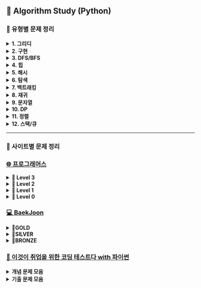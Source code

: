 ## 🍄 Algorithm Study (Python)
### 📍 유형별 문제 정리
<details>
<summary><b>1. 그리디 </b></summary>

| 출처 | 문제 이름 | 세부 유형 | 난이도 | 풀이 | 풀이 횟수 |
|:-------------------:|:-------------:|:-----------:|:----:|:-------:|:--------:|
| 프로그래머스 | [단속 카메라](https://school.programmers.co.kr/learn/courses/30/lessons/42884) | 그리디 | Lv3 | [풀이](https://github.com/yougi8/CodingTestStudy/blob/main/%ED%94%84%EB%A1%9C%EA%B7%B8%EB%9E%98%EB%A8%B8%EC%8A%A4/%EB%8B%A8%EC%86%8D%EC%B9%B4%EB%A9%94%EB%9D%BC.py) | 🔥🔥 |
| | [조이스틱](https://school.programmers.co.kr/learn/courses/30/lessons/42860) | 그리디 | Lv2 | [풀이](https://github.com/yougi8/CodingTestStudy/blob/main/%ED%94%84%EB%A1%9C%EA%B7%B8%EB%9E%98%EB%A8%B8%EC%8A%A4/%EC%A1%B0%EC%9D%B4%EC%8A%A4%ED%8B%B1.py) | 🔥 |
| | [체육복](https://school.programmers.co.kr/learn/courses/30/lessons/42862) | 연습문제 | Lv1 | [풀이](https://github.com/yougi8/CodingTestStudy/blob/main/%ED%94%84%EB%A1%9C%EA%B7%B8%EB%9E%98%EB%A8%B8%EC%8A%A4/gymSuit.py) | 🔥 | 
| 백준 | [행복 유치원](https://www.acmicpc.net/problem/13164) | 그리디 | Gold5 | [풀이](https://github.com/yougi8/CodingTestStudy/blob/main/Baekjoon/greedy/happyKinderGarden.py) | 🔥 | 
| | [주식](https://www.acmicpc.net/problem/11501) | 그리디 | Silver2 | [풀이](https://github.com/yougi8/CodingTestStudy/blob/main/Baekjoon/%EC%BD%94%ED%85%8C%EB%AC%B8%EC%A0%9C%EC%A7%91/%EC%A3%BC%EC%8B%9D.py) | 🔥 | 
| | [2+1 세일](https://www.acmicpc.net/problem/11508) | 그리디 | Silver4 | [풀이](https://github.com/yougi8/CodingTestStudy/blob/main/Baekjoon/greedy/buy2get1.py) | 🔥 |
| | [로프](https://www.acmicpc.net/problem/2217) | 그리디 | Silver4 | [풀이](https://github.com/yougi8/CodingTestStudy/blob/main/Baekjoon/greedy/rope.py) | 🔥 | 
| | [사과 담기 게임](https://www.acmicpc.net/problem/2828) | 그리디 | Silver5 | [풀이](https://github.com/yougi8/CodingTestStudy/blob/main/Baekjoon/greedy/apple.py) | 🔥 |
| | [거스름돈](https://www.acmicpc.net/problem/14916) | 그리디 | Silver5 | [풀이](https://github.com/yougi8/CodingTestStudy/blob/main/Baekjoon/greedy/change.py) | 🔥 |
</details>

<details>
<summary><b>2. 구현 </b></summary>

| 출처 | 문제 이름 | 세부 유형  | 난이도 | 풀이 | 풀이 횟수 |
|:---------:|:-----------------:|:---------:|:----:|:-------:|:--------:|
| 프로그래머스 | [최고의 집합](https://school.programmers.co.kr/learn/courses/30/lessons/12938) | 구현 | Lv3 | 풀이 | 🔥 |
| | [셔틀버스](https://school.programmers.co.kr/learn/courses/30/lessons/17678) | 구현+문자열 | Lv3 | [풀이](https://github.com/yougi8/CodingTestStudy/blob/main/%ED%94%84%EB%A1%9C%EA%B7%B8%EB%9E%98%EB%A8%B8%EC%8A%A4/%EC%85%94%ED%8B%80%EB%B2%84%EC%8A%A4.py) | 🔥 |
| | [자물쇠와 열쇠](https://school.programmers.co.kr/learn/courses/30/lessons/60059) | 구현+완전탐색 | Lv3 | [풀이](https://github.com/yougi8/CodingTestStudy/blob/main/%ED%94%84%EB%A1%9C%EA%B7%B8%EB%9E%98%EB%A8%B8%EC%8A%A4/%EC%9E%90%EB%AC%BC%EC%87%A0%EC%99%80%EC%97%B4%EC%87%A0.py) | 🔥 |
| | [풍선 터트리기](https://school.programmers.co.kr/learn/courses/30/lessons/68646) | 구현,수학 | Lv3 | [풀이](https://github.com/yougi8/CodingTestStudy/blob/main/%ED%94%84%EB%A1%9C%EA%B7%B8%EB%9E%98%EB%A8%B8%EC%8A%A4/%ED%92%8D%EC%84%A0%ED%84%B0%EB%9C%A8%EB%A6%AC%EA%B8%B0.py) | 🔥 |  
| | [인사고과](https://school.programmers.co.kr/learn/courses/30/lessons/152995) | 구현 | Lv3 | [풀이](https://github.com/yougi8/CodingTestStudy/blob/main/%ED%94%84%EB%A1%9C%EA%B7%B8%EB%9E%98%EB%A8%B8%EC%8A%A4/%EC%9D%B8%EC%82%AC%EA%B3%A0%EA%B3%BC.py) | 🔥 | 
| | [기지국 설치](https://school.programmers.co.kr/learn/courses/30/lessons/12979) | 구현 | Lv3 | [풀이](https://github.com/yougi8/CodingTestStudy/blob/main/%ED%94%84%EB%A1%9C%EA%B7%B8%EB%9E%98%EB%A8%B8%EC%8A%A4/%EA%B8%B0%EC%A7%80%EA%B5%AD%EC%84%A4%EC%B9%98.py) | 🔥 |
| | [예상 대진표](https://school.programmers.co.kr/learn/courses/30/lessons/12985) | 구현 | Lv2 | [풀이](https://github.com/yougi8/CodingTestStudy/blob/main/%ED%94%84%EB%A1%9C%EA%B7%B8%EB%9E%98%EB%A8%B8%EC%8A%A4/tournament.py) | 🔥 |
| | [땅따먹기](https://school.programmers.co.kr/learn/courses/30/lessons/12913) | 구현 | Lv2  | [풀이](https://github.com/yougi8/CodingTestStudy/blob/main/%ED%94%84%EB%A1%9C%EA%B7%B8%EB%9E%98%EB%A8%B8%EC%8A%A4/%EB%95%85%EB%94%B0%EB%A8%B9%EA%B8%B0.py) | 🔥 |
| | [혼자 놀기의 달인](https://school.programmers.co.kr/learn/courses/30/lessons/131130) | 구현 | Lv2 | [풀이](https://github.com/yougi8/CodingTestStudy/blob/main/%ED%94%84%EB%A1%9C%EA%B7%B8%EB%9E%98%EB%A8%B8%EC%8A%A4/%ED%98%BC%EC%9E%90%EB%86%80%EA%B8%B0%EC%9D%98%EB%8B%AC%EC%9D%B8.py) | 🔥 |
| | [광물 캐기](https://school.programmers.co.kr/learn/courses/30/lessons/172927) | 구현 | Lv2 | [풀이](https://github.com/yougi8/CodingTestStudy/blob/main/%ED%94%84%EB%A1%9C%EA%B7%B8%EB%9E%98%EB%A8%B8%EC%8A%A4/%EA%B4%91%EB%AC%BC%EC%BA%90%EA%B8%B0.py) | 🔥 | 
| | [연속된 부분 수열의 합](https://school.programmers.co.kr/learn/courses/30/lessons/178870) | 구현, 투포인터 | Lv2 | [풀이](https://github.com/yougi8/CodingTestStudy/blob/main/%ED%94%84%EB%A1%9C%EA%B7%B8%EB%9E%98%EB%A8%B8%EC%8A%A4/%EC%97%B0%EC%86%8D%EB%90%9C%EB%B6%80%EB%B6%84%EC%88%98%EC%97%B4%EC%9D%98%ED%95%A9.py) | 🔥 | 
| | [마법의 엘리베이터](https://school.programmers.co.kr/learn/courses/30/lessons/148653) | 구현, 수학 | Lv2 | [풀이](https://github.com/yougi8/CodingTestStudy/blob/main/%ED%94%84%EB%A1%9C%EA%B7%B8%EB%9E%98%EB%A8%B8%EC%8A%A4/magicElevator.py) | 🔥🔥 |
| | [테이블 해시 함수](https://school.programmers.co.kr/learn/courses/30/lessons/147354) | 구현 | Lv2 | [풀이](https://github.com/yougi8/CodingTestStudy/blob/main/%ED%94%84%EB%A1%9C%EA%B7%B8%EB%9E%98%EB%A8%B8%EC%8A%A4/%ED%85%8C%EC%9D%B4%EB%B8%94%ED%95%B4%EC%8B%9C%ED%95%A8%EC%88%98.py) | 🔥 |
| | [N개의 최소공배수](https://school.programmers.co.kr/learn/courses/30/lessons/12953) | 구현, 수학 | Lv2 | [풀이](https://github.com/yougi8/CodingTestStudy/blob/main/%ED%94%84%EB%A1%9C%EA%B7%B8%EB%9E%98%EB%A8%B8%EC%8A%A4/N%EA%B0%9C%EC%9D%98%EC%B5%9C%EC%86%8C%EA%B3%B5%EB%B0%B0%EC%88%98.py) | 🔥 |
| | [영어 끝말잇기](https://school.programmers.co.kr/learn/courses/30/lessons/12981) | 구현, 문자열 | Lv2 | [풀이](https://github.com/yougi8/CodingTestStudy/blob/main/%ED%94%84%EB%A1%9C%EA%B7%B8%EB%9E%98%EB%A8%B8%EC%8A%A4/%EC%98%81%EC%96%B4%EB%81%9D%EB%A7%90%EC%9E%87%EA%B8%B0.py) | 🔥 | 
| | [멀쩡한 사각형](https://school.programmers.co.kr/learn/courses/30/lessons/62048) | 구현 | Lv2 | [풀이](https://github.com/yougi8/CodingTestStudy/blob/main/%ED%94%84%EB%A1%9C%EA%B7%B8%EB%9E%98%EB%A8%B8%EC%8A%A4/%EB%A9%80%EC%A9%A1%ED%95%9C%EC%82%AC%EA%B0%81%ED%98%95.py) | 🔥 |
| | [과제 진행하기](https://school.programmers.co.kr/learn/courses/30/lessons/176962) | 구현 | Lv2 | [풀이](https://github.com/yougi8/CodingTestStudy/blob/main/%ED%94%84%EB%A1%9C%EA%B7%B8%EB%9E%98%EB%A8%B8%EC%8A%A4/%EA%B3%BC%EC%A0%9C%EC%A7%84%ED%96%89%ED%95%98%EA%B8%B0.py) | 🔥 |
| | [두 정수 사이의 합](https://school.programmers.co.kr/learn/courses/30/lessons/12912) | 연습문제 | Lv1 | [풀이](https://github.com/yougi8/CodingTestStudy/blob/main/%ED%94%84%EB%A1%9C%EA%B7%B8%EB%9E%98%EB%A8%B8%EC%8A%A4/int_sum.py) | 🔥 |
| | [직사각형 별찍기](https://school.programmers.co.kr/learn/courses/30/lessons/12969) | 연습문제 | Lv1 | [풀이](https://github.com/yougi8/CodingTestStudy/blob/main/%ED%94%84%EB%A1%9C%EA%B7%B8%EB%9E%98%EB%A8%B8%EC%8A%A4/rectangleStar.py) | 🔥 | 
| | [부족한 금액 계산하기](https://school.programmers.co.kr/learn/courses/30/lessons/82612) | 연습문제, 수학 | Lv1 | [풀이](https://github.com/yougi8/CodingTestStudy/blob/main/%ED%94%84%EB%A1%9C%EA%B7%B8%EB%9E%98%EB%A8%B8%EC%8A%A4/lessCost.py) | 🔥 |
| | [바탕화면 정리하기](https://school.programmers.co.kr/learn/courses/30/lessons/161990) | 연습문제, 최단거리 | Lv1 | [풀이](https://github.com/yougi8/CodingTestStudy/blob/main/%ED%94%84%EB%A1%9C%EA%B7%B8%EB%9E%98%EB%A8%B8%EC%8A%A4/window.py) | 🔥 | 
| | [콜라츠 추측](https://school.programmers.co.kr/learn/courses/30/lessons/12943) | 연습문제 | Lv1 | [풀이](https://github.com/yougi8/CodingTestStudy/blob/main/%ED%94%84%EB%A1%9C%EA%B7%B8%EB%9E%98%EB%A8%B8%EC%8A%A4/collatz.py) | 🔥 |
| | [카페 확장](https://school.programmers.co.kr/learn/courses/15009/lessons/121689) | 구현 | pccp | [풀이](https://github.com/yougi8/CodingTestStudy/blob/main/%ED%94%84%EB%A1%9C%EA%B7%B8%EB%9E%98%EB%A8%B8%EC%8A%A4/pccp%EB%AA%A8%EC%9D%98%EA%B3%A0%EC%82%AC/2%ED%9A%8C/3_%EC%B9%B4%ED%8E%98%ED%99%95%EC%9E%A5.py) | 🔥 |
| | [실습용 로봇](https://school.programmers.co.kr/learn/courses/15009/lessons/121687) | 구현 | pccp | [풀이](https://github.com/yougi8/CodingTestStudy/blob/main/%ED%94%84%EB%A1%9C%EA%B7%B8%EB%9E%98%EB%A8%B8%EC%8A%A4/pccp%EB%AA%A8%EC%9D%98%EA%B3%A0%EC%82%AC/2%ED%9A%8C/1_%EC%8B%A4%EC%8A%B5%EC%9A%A9%EB%A1%9C%EB%B4%87.py) | 🔥 | 
| 백준 | [상어 초등학교](https://www.acmicpc.net/problem/21608) | 구현 | Gold5 | [풀이](https://github.com/yougi8/CodingTestStudy/blob/main/Baekjoon/%EC%83%81%EC%96%B4%EC%B4%88%EB%93%B1%ED%95%99%EA%B5%90.py) | 🔥 | 
| | [벌집](https://www.acmicpc.net/problem/2292) | 구현, 수학 | Bronze2 | [풀이](https://github.com/yougi8/CodingTestStudy/blob/main/Baekjoon/%EC%BD%94%ED%85%8C%EB%AC%B8%EC%A0%9C%EC%A7%91/%EB%B2%8C%EC%A7%91.py) | 🔥 | 
| | [ZOAC4](https://www.acmicpc.net/problem/23971) | 구현, 수학 | Bronze3 | [풀이](https://github.com/yougi8/CodingTestStudy/blob/main/Baekjoon/%EC%BD%94%ED%85%8C%EB%AC%B8%EC%A0%9C%EC%A7%91/zoac4.py) | 🔥 |
| | [삼각형과 세 변](https://www.acmicpc.net/problem/5073) | 구현, 수학 | Bronze3 | [풀이](https://github.com/yougi8/CodingTestStudy/blob/main/Baekjoon/%EC%BD%94%ED%85%8C%EB%AC%B8%EC%A0%9C%EC%A7%91/%EC%82%BC%EA%B0%81%ED%98%95%EA%B3%BC%EC%84%B8%EB%B3%80.py) | 🔥 |

</details>

<details>
<summary><b>3. DFS/BFS </b></summary>

| 출처 | 문제 이름 | 세부 유형 | 난이도 | 풀이 | 풀이 횟수 |
|:-----------------:|:------------:|:---------:|:----:|:-------:|:--------:|
| 프로그래머스 | [가장 먼 노드](https://school.programmers.co.kr/learn/courses/30/lessons/49189) | BFS | Lv3 | [풀이](https://github.com/yougi8/CodingTestStudy/blob/main/%ED%94%84%EB%A1%9C%EA%B7%B8%EB%9E%98%EB%A8%B8%EC%8A%A4/%EA%B0%80%EC%9E%A5%EB%A8%BC%EB%85%B8%EB%93%9C.py) | 🔥🔥 |
| | [여행 경로](https://school.programmers.co.kr/learn/courses/30/lessons/43164) | DFS | Lv3 | 풀이 | 🔥 |
| | [네트워크](https://school.programmers.co.kr/learn/courses/30/lessons/43162) | DFS | Lv3 | [풀이](https://github.com/yougi8/CodingTestStudy/blob/main/%ED%94%84%EB%A1%9C%EA%B7%B8%EB%9E%98%EB%A8%B8%EC%8A%A4/network.py) | 🔥 |
| | [부대복귀](https://school.programmers.co.kr/learn/courses/30/lessons/132266) | BFS | Lv3 | [풀이](https://github.com/yougi8/CodingTestStudy/blob/main/%ED%94%84%EB%A1%9C%EA%B7%B8%EB%9E%98%EB%A8%B8%EC%8A%A4/%EB%B6%80%EB%8C%80%EB%B3%B5%EA%B7%80.py) | 🔥 |
| | [순위](https://school.programmers.co.kr/learn/courses/30/lessons/49191) | BFS | Lv3 | 풀이 | 🔥 | 
| | [리코쳇 로봇](https://school.programmers.co.kr/learn/courses/30/lessons/169199) | BFS | Lv2 | 풀이 | 🔥 |
| | [거리두기 확인하기](https://school.programmers.co.kr/learn/courses/30/lessons/81302) | DFS | Lv2 | 풀이 | 🔥 |
| | [석유시추](https://school.programmers.co.kr/learn/courses/30/lessons/131130) | DFS | Lv2 | [풀이](https://github.com/yougi8/CodingTestStudy/blob/main/%ED%94%84%EB%A1%9C%EA%B7%B8%EB%9E%98%EB%A8%B8%EC%8A%A4/%EC%84%9D%EC%9C%A0%EC%8B%9C%EC%B6%94.py) | 🔥 | 
| | [무인도 여행](https://school.programmers.co.kr/learn/courses/30/lessons/154540) | BFS | Lv2 | [풀이](https://github.com/yougi8/CodingTestStudy/blob/main/%ED%94%84%EB%A1%9C%EA%B7%B8%EB%9E%98%EB%A8%B8%EC%8A%A4/%EB%AC%B4%EC%9D%B8%EB%8F%84%EC%97%AC%ED%96%89.py) | 🔥 |
| | [보물지도](https://school.programmers.co.kr/learn/courses/15009/lessons/121690) | | pccp | 풀이 | 🔥 |
| 백준 | [아기 상어](https://www.acmicpc.net/problem/16236) | BFS | Gold3 | [풀이](https://github.com/yougi8/CodingTestStudy/blob/main/Baekjoon/babyShark.py) | 🔥 | 
| | [토마토](https://www.acmicpc.net/problem/7576) | BFS | Gold5 | [풀이](https://github.com/yougi8/CodingTestStudy/blob/main/Baekjoon/dfs_bfs/bfs_tomato.py) | 🔥 | 
| | [나이트의 이동](https://www.acmicpc.net/problem/7562) | BFS | Silver1 | [풀이](https://github.com/yougi8/CodingTestStudy/blob/main/Baekjoon/dfs_bfs/knight_move.py) | 🔥 |
| | [숨바꼭질](https://www.acmicpc.net/problem/1697) | BFS | Silver1 | [풀이](https://github.com/yougi8/CodingTestStudy/blob/main/Baekjoon/dfs_bfs/bfs_hideAndSeek.py) | 🔥 |
| | [스타트링크](https://www.acmicpc.net/problem/5014) | BFS | Silver1 | [풀이](https://github.com/yougi8/CodingTestStudy/blob/main/Baekjoon/dfs_bfs/bfs_startLink.py) | 🔥 |
| | [쉬운 최단거리](https://www.acmicpc.net/problem/14940) | BFS | Silver1 | [풀이](https://github.com/yougi8/CodingTestStudy/blob/main/Baekjoon/%EC%89%AC%EC%9A%B4%EC%B5%9C%EB%8B%A8%EA%B1%B0%EB%A6%AC.py) | 🔥 | 
| | [유기농 배추](https://www.acmicpc.net/problem/1012) | DFS | Silver2 | [풀이](https://github.com/yougi8/CodingTestStudy/blob/main/Baekjoon/dfs_bfs/dfs_cabbage_recursive.py) | 🔥 |
| | [특정 거리의 도시 찾기](https://www.acmicpc.net/problem/18352) | BFS | Silver2 | [풀이](https://github.com/yougi8/CodingTestStudy/blob/main/%EC%9D%B4%EC%BD%94%ED%85%8C/%EA%B8%B0%EC%B6%9C%EB%AC%B8%EC%A0%9C/13_DFS_BFS/test_15_distanceCity.py) | 🔥 |
</details>

<details>
<summary><b>4. 힙 </b></summary>

| 출처 | 문제 이름 | 세부 유형 | 난이도 | 풀이 | 풀이 횟수 |
|:-----------------:|:------------:|:---------:|:----:|:-------:|:--------:|
| 프로그래머스 | [이중우선순위큐](https://school.programmers.co.kr/learn/courses/30/lessons/42628) | 힙 | Lv3 | [풀이](https://github.com/yougi8/CodingTestStudy/blob/main/%ED%94%84%EB%A1%9C%EA%B7%B8%EB%9E%98%EB%A8%B8%EC%8A%A4/%EC%9D%B4%EC%A4%91%EC%9A%B0%EC%84%A0%EC%88%9C%EC%9C%84%ED%81%90.py) | 🔥 |
| | [디펜스 게임](https://school.programmers.co.kr/learn/courses/30/lessons/142085) | 힙 | Lv2 | [풀이](https://github.com/yougi8/CodingTestStudy/blob/main/%ED%94%84%EB%A1%9C%EA%B7%B8%EB%9E%98%EB%A8%B8%EC%8A%A4/%EB%94%94%ED%8E%9C%EC%8A%A4%EA%B2%8C%EC%9E%84.py) | 🔥 |
| | [더 맵게](https://school.programmers.co.kr/learn/courses/30/lessons/42626) | 힙 | Lv2 | [풀이](https://github.com/yougi8/CodingTestStudy/blob/main/%ED%94%84%EB%A1%9C%EA%B7%B8%EB%9E%98%EB%A8%B8%EC%8A%A4/%EB%8D%94%EB%A7%B5%EA%B2%8C.py) | 🔥 |  
| | [운영체제](https://school.programmers.co.kr/learn/courses/15008/lessons/121686) | 힙 | pccp | [풀이](https://github.com/yougi8/CodingTestStudy/blob/main/%ED%94%84%EB%A1%9C%EA%B7%B8%EB%9E%98%EB%A8%B8%EC%8A%A4/pccp_1_4_%EC%9A%B4%EC%98%81%EC%B2%B4%EC%A0%9C.py) | 🔥 | 
| | [신입사원 교육](https://school.programmers.co.kr/learn/courses/15009/lessons/121688) | 힙 | pccp | [풀이](https://github.com/yougi8/CodingTestStudy/blob/main/%ED%94%84%EB%A1%9C%EA%B7%B8%EB%9E%98%EB%A8%B8%EC%8A%A4/pccp%EB%AA%A8%EC%9D%98%EA%B3%A0%EC%82%AC/2%ED%9A%8C/2_%EC%8B%A0%EC%9E%85%EC%82%AC%EC%9B%90%20%EA%B5%90%EC%9C%A1.py) | 🔥 |
| 백준 | [보석 도둑](https://www.acmicpc.net/problem/1202) | 힙, 그리디 | Gold2 | [풀이](https://github.com/yougi8/CodingTestStudy/blob/main/Baekjoon/%EB%B3%B4%EC%84%9D%EB%8F%84%EB%91%91.py) | 🔥 |
| | [최소힙](https://www.acmicpc.net/problem/1927) | 힙 | Silver2 | [풀이](https://github.com/yougi8/CodingTestStudy/blob/main/Baekjoon/%EC%BD%94%ED%85%8C%EB%AC%B8%EC%A0%9C%EC%A7%91/%EC%B5%9C%EC%86%8C%ED%9E%99.py) | 🔥 | 
</details>

<details>
<summary><b>5. 해시 </b></summary>

| 출처 | 문제 이름 | 세부 유형 | 난이도 | 풀이 | 풀이 횟수 |
|:-----------------:|:------------:|:---------:|:----:|:-------:|:--------:|
| 프로그래머스 | [베스트앨범](https://school.programmers.co.kr/learn/courses/30/lessons/42579) | 해시 | Lv3 | [풀이](https://github.com/yougi8/CodingTestStudy/blob/main/%ED%94%84%EB%A1%9C%EA%B7%B8%EB%9E%98%EB%A8%B8%EC%8A%A4/%EB%B2%A0%EC%8A%A4%ED%8A%B8%EC%95%A8%EB%B2%94.py) | 🔥 |
| | [의상](https://school.programmers.co.kr/learn/courses/30/lessons/42578) | 해시 | Lv2 | [풀이](https://github.com/yougi8/CodingTestStudy/blob/main/%ED%94%84%EB%A1%9C%EA%B7%B8%EB%9E%98%EB%A8%B8%EC%8A%A4/%EC%8B%A4%EC%8A%B5/%EB%94%95%EC%85%94%EB%84%88%EB%A6%AC(%ED%95%B4%EC%8B%9C%EB%A7%B5)/%EC%9D%98%EC%83%81.py) | 🔥 |
| | [전화번호 목록](https://school.programmers.co.kr/learn/courses/30/lessons/42577) | 해시 | Lv2 | [풀이](https://github.com/yougi8/CodingTestStudy/blob/main/%ED%94%84%EB%A1%9C%EA%B7%B8%EB%9E%98%EB%A8%B8%EC%8A%A4/%EC%8B%A4%EC%8A%B5/%EB%94%95%EC%85%94%EB%84%88%EB%A6%AC(%ED%95%B4%EC%8B%9C%EB%A7%B5)/%EC%9D%98%EC%83%81.py) | 🔥 |
| | [할인 행사](https://school.programmers.co.kr/learn/courses/30/lessons/131127) | 해시 | Lv2 | [풀이](https://github.com/yougi8/CodingTestStudy/blob/main/%ED%94%84%EB%A1%9C%EA%B7%B8%EB%9E%98%EB%A8%B8%EC%8A%A4/%ED%95%A0%EC%9D%B8%ED%96%89%EC%82%AC.py) | 🔥 | 
| | [시소 짝꿍](https://school.programmers.co.kr/learn/courses/30/lessons/152996) | 해시 | Lv2 | [풀이](https://github.com/yougi8/CodingTestStudy/blob/main/%ED%94%84%EB%A1%9C%EA%B7%B8%EB%9E%98%EB%A8%B8%EC%8A%A4/%EC%8B%9C%EC%86%8C%EC%A7%9D%EA%BF%8D.py) | 🔥 |
| | [오픈채팅방](https://school.programmers.co.kr/learn/courses/30/lessons/42888) | 해시, 구현, 문자열 | Lv2 | [풀이](https://github.com/yougi8/CodingTestStudy/blob/main/%ED%94%84%EB%A1%9C%EA%B7%B8%EB%9E%98%EB%A8%B8%EC%8A%A4/%EC%98%A4%ED%94%88%EC%B1%84%ED%8C%85%EB%B0%A9.py) | 🔥 | 
| | [귤 고르기](https://school.programmers.co.kr/learn/courses/30/lessons/138476) | 해시, 힙큐 | Lv2 | [풀이](https://github.com/yougi8/CodingTestStudy/blob/main/%ED%94%84%EB%A1%9C%EA%B7%B8%EB%9E%98%EB%A8%B8%EC%8A%A4/%EA%B7%A4%EA%B3%A0%EB%A5%B4%EA%B8%B0.py) | 🔥 | 
| | [성격 유형 검사하기](https://school.programmers.co.kr/learn/courses/30/lessons/118666) | 연습문제 | Lv1 | [풀이](https://github.com/yougi8/CodingTestStudy/blob/main/%ED%94%84%EB%A1%9C%EA%B7%B8%EB%9E%98%EB%A8%B8%EC%8A%A4/mbti.py) | 🔥 | 
| | [완주하지 못한 선수](https://school.programmers.co.kr/learn/courses/30/lessons/42576) | 연습문제 | Lv1 | [풀이](https://github.com/yougi8/CodingTestStudy/blob/main/%ED%94%84%EB%A1%9C%EA%B7%B8%EB%9E%98%EB%A8%B8%EC%8A%A4/%EC%8B%A4%EC%8A%B5/%EB%94%95%EC%85%94%EB%84%88%EB%A6%AC(%ED%95%B4%EC%8B%9C%EB%A7%B5)/%EC%99%84%EC%A3%BC%ED%95%98%EC%A7%80%EB%AA%BB%ED%95%9C%EC%84%A0%EC%88%98.py) | 🔥 | 
| 백준 | [가희와 키워드](https://acmicpc.net/problem/22233) | 해시 | Silver3 | [풀이](https://github.com/yougi8/CodingTestStudy/blob/main/Baekjoon/%EC%BD%94%ED%85%8C%EB%AC%B8%EC%A0%9C%EC%A7%91/%EA%B0%80%ED%9D%AC%EC%99%80%ED%82%A4%EC%9B%8C%EB%93%9C.py) | 🔥 | 

</details>

<details>
<summary><b>6. 탐색 </b></summary>

| 출처 | 문제 이름 | 세부 유형 | 난이도 | 풀이 | 풀이 횟수 |
|:-----------------:|:------------:|:---------:|:----:|:-------:|:--------:|
| 프로그래머스 | [합승 택시 요금](https://school.programmers.co.kr/learn/courses/30/lessons/72413) | 플로이드 워셜 | Lv3 | [풀이](https://github.com/yougi8/CodingTestStudy/blob/main/%ED%94%84%EB%A1%9C%EA%B7%B8%EB%9E%98%EB%A8%B8%EC%8A%A4/%ED%95%A9%EC%8A%B9%ED%83%9D%EC%8B%9C%EC%9A%94%EA%B8%88.py) | 🔥 |
| | [입국심사](https://school.programmers.co.kr/learn/courses/30/lessons/43238) | 이진탐색 | Lv3 | 풀이 | 🔥 |
| | [피로도](https://school.programmers.co.kr/learn/courses/30/lessons/87946) | 완전탐색 | Lv2 | 풀이 | 🔥 |
| | [점찍기](https://school.programmers.co.kr/learn/courses/30/lessons/140107) | 완전탐색 | Lv2 | [풀이](https://github.com/yougi8/CodingTestStudy/blob/main/%ED%94%84%EB%A1%9C%EA%B7%B8%EB%9E%98%EB%A8%B8%EC%8A%A4/%EC%A0%90%EC%B0%8D%EA%B8%B0.py) | 🔥 | 

</details>

<details>
<summary><b>7. 백트래킹 </b></summary>

| 출처 | 문제 이름 | 세부 유형 | 난이도 | 풀이 | 풀이 횟수 |
|:-----------------:|:------------:|:---------:|:----:|:-------:|:--------:|
| 프로그래머스 | [n-queen](https://school.programmers.co.kr/learn/courses/30/lessons/12952) | 백트래킹 | Lv2 | [풀이](https://github.com/yougi8/CodingTestStudy/blob/main/%ED%94%84%EB%A1%9C%EA%B7%B8%EB%9E%98%EB%A8%B8%EC%8A%A4/nqueen.py) | 🔥 |
</details>

<details>
<summary><b>8. 재귀 </b></summary>

| 출처 | 문제 이름 | 세부 유형 | 난이도 | 풀이 | 풀이 횟수 |
|:-----------------:|:------------:|:---------:|:----:|:-------:|:--------:|
| 프로그래머스 | [하노이의 탑](https://school.programmers.co.kr/learn/courses/30/lessons/12946) | 재귀 | Lv2 | [풀이](https://github.com/yougi8/CodingTestStudy/blob/main/%ED%94%84%EB%A1%9C%EA%B7%B8%EB%9E%98%EB%A8%B8%EC%8A%A4/hanoi_top.py) | 🔥 | 
| | [유사 칸토어 비트열](https://school.programmers.co.kr/learn/courses/30/lessons/148652) | 재귀 | Lv2 | [풀이](https://github.com/yougi8/CodingTestStudy/blob/main/%ED%94%84%EB%A1%9C%EA%B7%B8%EB%9E%98%EB%A8%B8%EC%8A%A4/%EC%9C%A0%EC%82%AC%EC%B9%B8%ED%86%A0%EC%96%B4%EB%B9%84%ED%8A%B8%EC%97%B4.py) | 🔥 | 
</details>

<details>
<summary><b>9. 문자열 </b></summary>

| 출처 | 문제 이름 | 세부 유형 | 난이도 | 풀이 | 풀이 횟수 |
|:-----------------:|:------------:|:---------:|:----:|:-------:|:--------:|
| 프로그래머스 | [가장 긴 팰린드롬](https://school.programmers.co.kr/learn/courses/30/lessons/12904) | 문자열 | Lv3 | [풀이](https://github.com/yougi8/CodingTestStudy/blob/main/%ED%94%84%EB%A1%9C%EA%B7%B8%EB%9E%98%EB%A8%B8%EC%8A%A4/%ED%8C%B0%EB%A6%B0%EB%93%9C%EB%A1%AC.py) | 🔥 |
| | [문자열 압축](https://school.programmers.co.kr/learn/courses/30/lessons/60057) | 문자열 | Lv2 | [풀이](https://github.com/yougi8/CodingTestStudy/blob/main/%EC%9D%B4%EC%BD%94%ED%85%8C/%EA%B8%B0%EC%B6%9C%EB%AC%B8%EC%A0%9C/12_%EA%B5%AC%ED%98%84/q10_stringCompress.py) | 🔥 | 
| | [핸드폰 번호 가리기](https://school.programmers.co.kr/learn/courses/30/lessons/12948) | 연습문제 | Lv1 | [풀이](https://github.com/yougi8/CodingTestStudy/blob/main/%ED%94%84%EB%A1%9C%EA%B7%B8%EB%9E%98%EB%A8%B8%EC%8A%A4/phoneNumber.py) | 🔥 | 
| | [문자열을 정수로 바꾸기](https://school.programmers.co.kr/learn/courses/30/lessons/12925) | 연습문제 | Lv1 | [풀이](https://github.com/yougi8/CodingTestStudy/blob/main/%ED%94%84%EB%A1%9C%EA%B7%B8%EB%9E%98%EB%A8%B8%EC%8A%A4/stringToInt.py) | 🔥 |
| | [숫자 문자열과 영단어](https://school.programmers.co.kr/learn/courses/30/lessons/81301) | 연습문제 | Lv1 | [풀이](https://github.com/yougi8/CodingTestStudy/blob/main/%ED%94%84%EB%A1%9C%EA%B7%B8%EB%9E%98%EB%A8%B8%EC%8A%A4/numStrEng.py) | 🔥 | 
| | [수박수박수박수박수박수?](https://school.programmers.co.kr/learn/courses/30/lessons/12922) | 연습문제 | Lv1 | [풀이](https://github.com/yougi8/CodingTestStudy/blob/main/%ED%94%84%EB%A1%9C%EA%B7%B8%EB%9E%98%EB%A8%B8%EC%8A%A4/watermelon.py) | 🔥 | 
| | [크기가 작은 부분 문자열](https://school.programmers.co.kr/learn/courses/30/lessons/147355) | 연습문제 | Lv1 | [풀이](https://github.com/yougi8/CodingTestStudy/commit/90b7a8c7d2dd1e68dd9944a43c0fad10fad6c412) | 🔥 | 
| | [둘만의 암호](https://school.programmers.co.kr/learn/courses/30/lessons/155652) | 연습문제 | Lv1 | [풀이](https://github.com/yougi8/CodingTestStudy/blob/main/%ED%94%84%EB%A1%9C%EA%B7%B8%EB%9E%98%EB%A8%B8%EC%8A%A4/twoSecret.py) | 🔥 | 
| | [가운데 글자 가져오기](https://school.programmers.co.kr/learn/courses/30/lessons/12903) | 연습문제 | Lv1 | [풀이](https://github.com/yougi8/CodingTestStudy/blob/main/%ED%94%84%EB%A1%9C%EA%B7%B8%EB%9E%98%EB%A8%B8%EC%8A%A4/getMid.py) | 🔥 |
| | [가장 가까운 같은 글자](https://school.programmers.co.kr/learn/courses/30/lessons/142086) | 연습문제 | Lv1 | [풀이](https://github.com/yougi8/CodingTestStudy/blob/main/%ED%94%84%EB%A1%9C%EA%B7%B8%EB%9E%98%EB%A8%B8%EC%8A%A4/%EC%8B%A4%EC%8A%B5/%EB%94%95%EC%85%94%EB%84%88%EB%A6%AC(%ED%95%B4%EC%8B%9C%EB%A7%B5)/%EA%B0%80%EC%9E%A5%EA%B0%80%EA%B9%8C%EC%9A%B4%EA%B0%99%EC%9D%80%EA%B8%80%EC%9E%90.py) | 🔥 | 
| 백준 | [타노스](https://www.acmicpc.net/problem/20310) | 문자열 | Silver3 | [풀이](https://github.com/yougi8/CodingTestStudy/blob/main/Baekjoon/%EC%BD%94%ED%85%8C%EB%AC%B8%EC%A0%9C%EC%A7%91/%ED%83%80%EB%85%B8%EC%8A%A4.py) | 🔥 | 
</details>

<details>
<summary><b>10. DP </b></summary>

| 출처 | 문제 이름 | 세부 유형 | 난이도 | 풀이 | 풀이 횟수 |
|:-----------------:|:------------:|:---------:|:----:|:-------:|:--------:|
| 프로그래머스 | [연속 펄스 부분 수열의 합](https://school.programmers.co.kr/learn/courses/30/lessons/161988) | DP | Lv3 | [풀이](https://github.com/yougi8/CodingTestStudy/blob/main/%ED%94%84%EB%A1%9C%EA%B7%B8%EB%9E%98%EB%A8%B8%EC%8A%A4/%EC%97%B0%EC%86%8D%ED%8E%84%EC%8A%A4%EB%B6%80%EB%B6%84%EC%88%98%EC%97%B4%EC%9D%98%ED%95%A9.py) | 🔥 |  
| | [숫자 타자 대회](https://school.programmers.co.kr/learn/courses/30/lessons/136797) | DP, BFS, 재귀 | Lv3 | [풀이](https://github.com/yougi8/CodingTestStudy/blob/main/%ED%94%84%EB%A1%9C%EA%B7%B8%EB%9E%98%EB%A8%B8%EC%8A%A4/%EC%88%AB%EC%9E%90%ED%83%80%EC%9E%90%EB%8C%80%ED%9A%8C.py) | 🔥 | 
| | [스티커 모으기(2)](https://school.programmers.co.kr/learn/courses/30/lessons/12971) | DP | Lv3 | [풀이](https://github.com/yougi8/CodingTestStudy/blob/main/%ED%94%84%EB%A1%9C%EA%B7%B8%EB%9E%98%EB%A8%B8%EC%8A%A4/%EC%8A%A4%ED%8B%B0%EC%BB%A4%EB%AA%A8%EC%9C%BC%EA%B8%B0.py) | 🔥 | 
| | [멀리 뛰기](https://school.programmers.co.kr/learn/courses/30/lessons/12914) | DP | Lv2 | [풀이](https://github.com/yougi8/CodingTestStudy/commit/477a93dddc993cc220eb88348cb6a8576ffe78c0) | 🔥 |
| | [숫자 변환하기](https://school.programmers.co.kr/learn/courses/30/lessons/154538) | DP | Lv2 | [풀이](https://github.com/yougi8/CodingTestStudy/blob/main/%ED%94%84%EB%A1%9C%EA%B7%B8%EB%9E%98%EB%A8%B8%EC%8A%A4/%EC%88%AB%EC%9E%90%EB%B3%80%ED%99%98%ED%95%98%EA%B8%B0.py) | 🔥 |
| | [뒤에 있는 큰 수 찾기](https://school.programmers.co.kr/learn/courses/30/lessons/154539) | DP | Lv2 | [풀이](https://github.com/yougi8/CodingTestStudy/blob/main/%ED%94%84%EB%A1%9C%EA%B7%B8%EB%9E%98%EB%A8%B8%EC%8A%A4/%EB%92%A4%EC%97%90%EC%9E%88%EB%8A%94%ED%81%B0%EC%88%98%EC%B0%BE%EA%B8%B0.py) | 🔥 |
| | [주식가격](https://school.programmers.co.kr/learn/courses/30/lessons/42584) | DP | Lv2 | [풀이](https://github.com/yougi8/CodingTestStudy/blob/main/%ED%94%84%EB%A1%9C%EA%B7%B8%EB%9E%98%EB%A8%B8%EC%8A%A4/%EC%A3%BC%EC%8B%9D%EA%B0%80%EA%B2%A9.py) | 🔥 | 
| 백준 | [1로 만들기](https://www.acmicpc.net/problem/1463) | DP | Silver3 | [풀이](https://github.com/yougi8/CodingTestStudy/blob/main/Baekjoon/dp/dp_makeOne.py) | 🔥 |
| | [이친수](https://www.acmicpc.net/problem/2193) | DP | Silver3 | [풀이](https://github.com/yougi8/CodingTestStudy/blob/main/Baekjoon/dp/dp_pinary.py) | 🔥 |
| | [계단 오르기](https://www.acmicpc.net/problem/2579) | DP | Silver3 | [풀이](https://github.com/yougi8/CodingTestStudy/blob/main/Baekjoon/dp/dp_stairs.py) | 🔥 | 
| | [돌 게임](https://www.acmicpc.net/problem/9655) | DP | Silver5 | [풀이](https://github.com/yougi8/CodingTestStudy/blob/main/Baekjoon/dp/dp_stone.py) | 🔥 | 
</details>

<details>
<summary><b>11. 정렬 </b></summary>

| 출처 | 문제 이름 | 세부 유형 | 난이도 | 풀이 | 풀이 횟수 |
|:-----------------:|:------------:|:---------:|:----:|:-------:|:--------:|
| 백준 | [카드 정렬하기](https://www.acmicpc.net/problem/1715) | 정렬, 힙 | Gold4 | [풀이](https://github.com/yougi8/CodingTestStudy/blob/main/%EC%9D%B4%EC%BD%94%ED%85%8C/%EA%B8%B0%EC%B6%9C%EB%AC%B8%EC%A0%9C/14_%EC%A0%95%EB%A0%AC/test_26_card.py) | 🔥 | 
</details>

<details>
<summary><b>12. 스택/큐</b></summary>

| 출처 | 문제 이름 | 세부 유형 | 난이도 | 풀이 | 풀이 횟수 |
|:-----------------:|:------------:|:---------:|:----:|:-------:|:--------:|
| 프로그래머스 | [기능개발](https://school.programmers.co.kr/learn/courses/30/lessons/42586) | 스택/큐 | Lv2 | [풀이](https://github.com/yougi8/CodingTestStudy/blob/main/%ED%94%84%EB%A1%9C%EA%B7%B8%EB%9E%98%EB%A8%B8%EC%8A%A4/functionCreate.py) | 🔥 | 
| | [햄버거 만들기](https://school.programmers.co.kr/learn/courses/30/lessons/133502) | 연습문제 | Lv1 | [풀이](https://github.com/yougi8/CodingTestStudy/blob/main/%ED%94%84%EB%A1%9C%EA%B7%B8%EB%9E%98%EB%A8%B8%EC%8A%A4/hamburger.py) | 🔥 | 
</details>

---
### 📍 사이트별 문제 정리

### [🌐 프로그래머스](https://school.programmers.co.kr/learn/challenges?order=recent)
 <details>
  <summary><b>🦅 Level 3</b></summary>
  <div markdown="1">
   
- 멀리 뛰기 - [문제](https://school.programmers.co.kr/learn/courses/30/lessons/12914) / [내 코드](https://github.com/yougi8/CodingTestStudy/commit/477a93dddc993cc220eb88348cb6a8576ffe78c0)
- 가장 먼 노드 - [문제](https://school.programmers.co.kr/learn/courses/30/lessons/49189)
- 입국 심사 - [문제](https://school.programmers.co.kr/learn/courses/30/lessons/43238)
- 여행 경로 - [문제](https://school.programmers.co.kr/learn/courses/30/lessons/43164)
- 최고의 집합 - [문제](https://school.programmers.co.kr/learn/courses/30/lessons/12938)
- 네트워크 - [문제](https://school.programmers.co.kr/learn/courses/30/lessons/43162) / [내 코드](https://github.com/yougi8/CodingTestStudy/blob/main/%ED%94%84%EB%A1%9C%EA%B7%B8%EB%9E%98%EB%A8%B8%EC%8A%A4/network.py)
- 셔틀버스 - [문제](https://school.programmers.co.kr/learn/courses/30/lessons/17678) / [내 코드](https://github.com/yougi8/CodingTestStudy/blob/main/%ED%94%84%EB%A1%9C%EA%B7%B8%EB%9E%98%EB%A8%B8%EC%8A%A4/%EC%85%94%ED%8B%80%EB%B2%84%EC%8A%A4.py)
- 부대복귀 - [문제](https://school.programmers.co.kr/learn/courses/30/lessons/132266) / [내 코드](https://github.com/yougi8/CodingTestStudy/blob/main/%ED%94%84%EB%A1%9C%EA%B7%B8%EB%9E%98%EB%A8%B8%EC%8A%A4/%EB%B6%80%EB%8C%80%EB%B3%B5%EA%B7%80.py)
- 합승 택시 요금 - [문제](https://school.programmers.co.kr/learn/courses/30/lessons/72413) / [내 코드](https://github.com/yougi8/CodingTestStudy/blob/main/%ED%94%84%EB%A1%9C%EA%B7%B8%EB%9E%98%EB%A8%B8%EC%8A%A4/%ED%95%A9%EC%8A%B9%ED%83%9D%EC%8B%9C%EC%9A%94%EA%B8%88.py)
- 순위 - [문제](https://school.programmers.co.kr/learn/courses/30/lessons/49191)
- 풍선 터트리기 - [문제](https://school.programmers.co.kr/learn/courses/30/lessons/68646) / [내 코드](https://github.com/yougi8/CodingTestStudy/blob/main/%ED%94%84%EB%A1%9C%EA%B7%B8%EB%9E%98%EB%A8%B8%EC%8A%A4/%ED%92%8D%EC%84%A0%ED%84%B0%EB%9C%A8%EB%A6%AC%EA%B8%B0.py)
- 자물쇠와 열쇠 - [문제](https://school.programmers.co.kr/learn/courses/30/lessons/60059) / [내 코드](https://github.com/yougi8/CodingTestStudy/blob/main/%ED%94%84%EB%A1%9C%EA%B7%B8%EB%9E%98%EB%A8%B8%EC%8A%A4/%EC%9E%90%EB%AC%BC%EC%87%A0%EC%99%80%EC%97%B4%EC%87%A0.py)
- 가장 긴 팰린드롬 - [문제](https://school.programmers.co.kr/learn/courses/30/lessons/12904) / [내 코드](https://github.com/yougi8/CodingTestStudy/blob/main/%ED%94%84%EB%A1%9C%EA%B7%B8%EB%9E%98%EB%A8%B8%EC%8A%A4/%ED%8C%B0%EB%A6%B0%EB%93%9C%EB%A1%AC.py)
- 단속 카메라 - [문제](https://school.programmers.co.kr/learn/courses/30/lessons/42884) / [내 코드](https://github.com/yougi8/CodingTestStudy/blob/main/%ED%94%84%EB%A1%9C%EA%B7%B8%EB%9E%98%EB%A8%B8%EC%8A%A4/%EB%8B%A8%EC%86%8D%EC%B9%B4%EB%A9%94%EB%9D%BC.py)
- 이중우선순위큐 - [문제](https://school.programmers.co.kr/learn/courses/30/lessons/42628)  [내 코드](https://github.com/yougi8/CodingTestStudy/blob/main/%ED%94%84%EB%A1%9C%EA%B7%B8%EB%9E%98%EB%A8%B8%EC%8A%A4/%EC%9D%B4%EC%A4%91%EC%9A%B0%EC%84%A0%EC%88%9C%EC%9C%84%ED%81%90.py)
- 베스트앨범 - [문제](https://school.programmers.co.kr/learn/courses/30/lessons/42579)  [내 코드](https://github.com/yougi8/CodingTestStudy/blob/main/%ED%94%84%EB%A1%9C%EA%B7%B8%EB%9E%98%EB%A8%B8%EC%8A%A4/%EB%B2%A0%EC%8A%A4%ED%8A%B8%EC%95%A8%EB%B2%94.py)
  
  </div>
 </details>

 <details>
 <summary><b>🐇 Level 2</b></summary>
 <div markdown="1">
  
- 마법의 엘리베이터 - [문제](https://school.programmers.co.kr/learn/courses/30/lessons/148653) / [내 코드](https://github.com/yougi8/CodingTestStudy/blob/main/%ED%94%84%EB%A1%9C%EA%B7%B8%EB%9E%98%EB%A8%B8%EC%8A%A4/magicElevator.py)
- 예상 대진표 - [문제](https://school.programmers.co.kr/learn/courses/30/lessons/12985) / [내 코드](https://github.com/yougi8/CodingTestStudy/blob/main/%ED%94%84%EB%A1%9C%EA%B7%B8%EB%9E%98%EB%A8%B8%EC%8A%A4/tournament.py)
- 기능개발 - [문제](https://school.programmers.co.kr/learn/courses/30/lessons/42586) / [내 코드](https://github.com/yougi8/CodingTestStudy/blob/main/%ED%94%84%EB%A1%9C%EA%B7%B8%EB%9E%98%EB%A8%B8%EC%8A%A4/functionCreate.py)
- 문자열 압축 - [문제](https://school.programmers.co.kr/learn/courses/30/lessons/60057) / [내 코드](https://github.com/yougi8/CodingTestStudy/blob/main/%EC%9D%B4%EC%BD%94%ED%85%8C/%EA%B8%B0%EC%B6%9C%EB%AC%B8%EC%A0%9C/12_%EA%B5%AC%ED%98%84/q10_stringCompress.py)
- 하노이의 탑 - [문제](https://school.programmers.co.kr/learn/courses/30/lessons/12946) / [내 코드](https://github.com/yougi8/CodingTestStudy/blob/main/%ED%94%84%EB%A1%9C%EA%B7%B8%EB%9E%98%EB%A8%B8%EC%8A%A4/hanoi_top.py)
- 피로도 - [문제](https://school.programmers.co.kr/learn/courses/30/lessons/87946)
- nqueen - [문제](https://school.programmers.co.kr/learn/courses/30/lessons/12952) / [내 코드](https://github.com/yougi8/CodingTestStudy/blob/main/%ED%94%84%EB%A1%9C%EA%B7%B8%EB%9E%98%EB%A8%B8%EC%8A%A4/nqueen.py)
- 리코쳇 로봇 - [문제](https://school.programmers.co.kr/learn/courses/30/lessons/169199)
- 거리두기 확인하기 - [문제](https://school.programmers.co.kr/learn/courses/30/lessons/81302)
- 땅따먹기 - [문제](https://school.programmers.co.kr/learn/courses/30/lessons/12913) / [내 코드](https://github.com/yougi8/CodingTestStudy/blob/main/%ED%94%84%EB%A1%9C%EA%B7%B8%EB%9E%98%EB%A8%B8%EC%8A%A4/%EB%95%85%EB%94%B0%EB%A8%B9%EA%B8%B0.py)
- 석유시추 - [문제](https://school.programmers.co.kr/learn/courses/30/lessons/131130) / [내 코드](https://github.com/yougi8/CodingTestStudy/blob/main/%ED%94%84%EB%A1%9C%EA%B7%B8%EB%9E%98%EB%A8%B8%EC%8A%A4/%EC%84%9D%EC%9C%A0%EC%8B%9C%EC%B6%94.py)
- 혼자 놀기의 달인 - [문제](https://school.programmers.co.kr/learn/courses/30/lessons/131130) / [내 코드](https://github.com/yougi8/CodingTestStudy/blob/main/%ED%94%84%EB%A1%9C%EA%B7%B8%EB%9E%98%EB%A8%B8%EC%8A%A4/%ED%98%BC%EC%9E%90%EB%86%80%EA%B8%B0%EC%9D%98%EB%8B%AC%EC%9D%B8.py)
- 조이스틱 - [문제](https://school.programmers.co.kr/learn/courses/30/lessons/42860) / [내 코드](https://github.com/yougi8/CodingTestStudy/blob/main/%ED%94%84%EB%A1%9C%EA%B7%B8%EB%9E%98%EB%A8%B8%EC%8A%A4/%EC%A1%B0%EC%9D%B4%EC%8A%A4%ED%8B%B1.py)
- 점찍기 - [문제](https://school.programmers.co.kr/learn/courses/30/lessons/140107) / [내 코드](https://github.com/yougi8/CodingTestStudy/blob/main/%ED%94%84%EB%A1%9C%EA%B7%B8%EB%9E%98%EB%A8%B8%EC%8A%A4/%EC%A0%90%EC%B0%8D%EA%B8%B0.py)
- 디펜스 게임 - [문제](https://school.programmers.co.kr/learn/courses/30/lessons/142085) / [내 코드](https://github.com/yougi8/CodingTestStudy/blob/main/%ED%94%84%EB%A1%9C%EA%B7%B8%EB%9E%98%EB%A8%B8%EC%8A%A4/%EB%94%94%ED%8E%9C%EC%8A%A4%EA%B2%8C%EC%9E%84.py)
- 의상 - [문제](https://school.programmers.co.kr/learn/courses/30/lessons/42578) / [내 코드](https://github.com/yougi8/CodingTestStudy/blob/main/%ED%94%84%EB%A1%9C%EA%B7%B8%EB%9E%98%EB%A8%B8%EC%8A%A4/%EC%8B%A4%EC%8A%B5/%EB%94%95%EC%85%94%EB%84%88%EB%A6%AC(%ED%95%B4%EC%8B%9C%EB%A7%B5)/%EC%9D%98%EC%83%81.py)
- 전화번호 목록 - [문제](https://school.programmers.co.kr/learn/courses/30/lessons/42577) / [내 코드](https://github.com/yougi8/CodingTestStudy/blob/main/%ED%94%84%EB%A1%9C%EA%B7%B8%EB%9E%98%EB%A8%B8%EC%8A%A4/%EC%8B%A4%EC%8A%B5/%EB%94%95%EC%85%94%EB%84%88%EB%A6%AC(%ED%95%B4%EC%8B%9C%EB%A7%B5)/%EC%A0%84%ED%99%94%EB%B2%88%ED%98%B8%EB%AA%A9%EB%A1%9D.py)
- 할인행사 - [문제](https://school.programmers.co.kr/learn/courses/30/lessons/131127)  [내 코드](https://github.com/yougi8/CodingTestStudy/blob/main/%ED%94%84%EB%A1%9C%EA%B7%B8%EB%9E%98%EB%A8%B8%EC%8A%A4/%ED%95%A0%EC%9D%B8%ED%96%89%EC%82%AC.py)

 </div>
 </details>
 
<details>
 <summary><b>🐥 Level 1</b></summary>
 <div markdown="1">
  
- 두 정수의 합- [문제](https://school.programmers.co.kr/learn/courses/30/lessons/12912) / [내 코드](https://github.com/yougi8/CodingTestStudy/blob/main/%ED%94%84%EB%A1%9C%EA%B7%B8%EB%9E%98%EB%A8%B8%EC%8A%A4/int_sum.py)
- 직사각형 별 찍기- [문제](https://school.programmers.co.kr/learn/courses/30/lessons/12969) / [내 코드](https://github.com/yougi8/CodingTestStudy/blob/main/%ED%94%84%EB%A1%9C%EA%B7%B8%EB%9E%98%EB%A8%B8%EC%8A%A4/rectangleStar.py)
- 핸드폰 번호 가리기- [문제](https://school.programmers.co.kr/learn/courses/30/lessons/12948) / [내 코드](https://github.com/yougi8/CodingTestStudy/blob/main/%ED%94%84%EB%A1%9C%EA%B7%B8%EB%9E%98%EB%A8%B8%EC%8A%A4/phoneNumber.py)
- 부족한 금액 계산하기- [문제](https://school.programmers.co.kr/learn/courses/30/lessons/82612) / [내 코드](https://github.com/yougi8/CodingTestStudy/blob/main/%ED%94%84%EB%A1%9C%EA%B7%B8%EB%9E%98%EB%A8%B8%EC%8A%A4/lessCost.py)
- 바탕화면 정리- [문제](https://school.programmers.co.kr/learn/courses/30/lessons/161990) / [내 코드](https://github.com/yougi8/CodingTestStudy/blob/main/%ED%94%84%EB%A1%9C%EA%B7%B8%EB%9E%98%EB%A8%B8%EC%8A%A4/window.py)
- 문자열을 정수로 바꾸기 - [문제](https://school.programmers.co.kr/learn/courses/30/lessons/12925) / [내 코드](https://github.com/yougi8/CodingTestStudy/blob/main/%ED%94%84%EB%A1%9C%EA%B7%B8%EB%9E%98%EB%A8%B8%EC%8A%A4/stringToInt.py)
- 숫자 문자열과 영단어- [문제](https://school.programmers.co.kr/learn/courses/30/lessons/81301) / [내 코드](https://github.com/yougi8/CodingTestStudy/blob/main/%ED%94%84%EB%A1%9C%EA%B7%B8%EB%9E%98%EB%A8%B8%EC%8A%A4/numStrEng.py)
- 체육복- [문제](https://school.programmers.co.kr/learn/courses/30/lessons/42862) / [내 코드](https://github.com/yougi8/CodingTestStudy/blob/main/%ED%94%84%EB%A1%9C%EA%B7%B8%EB%9E%98%EB%A8%B8%EC%8A%A4/gymSuit.py)
- 수박수박수박수박수? - [문제](https://school.programmers.co.kr/learn/courses/30/lessons/12922) / [내 코드](https://github.com/yougi8/CodingTestStudy/blob/main/%ED%94%84%EB%A1%9C%EA%B7%B8%EB%9E%98%EB%A8%B8%EC%8A%A4/watermelon.py)
- 성격 유형 검사 - [문제](https://school.programmers.co.kr/learn/courses/30/lessons/118666) / [내 코드](https://github.com/yougi8/CodingTestStudy/blob/main/%ED%94%84%EB%A1%9C%EA%B7%B8%EB%9E%98%EB%A8%B8%EC%8A%A4/mbti.py)
- 크기가 작은 부분 문자열 - [문제](https://school.programmers.co.kr/learn/courses/30/lessons/147355) / [내 코드](https://github.com/yougi8/CodingTestStudy/commit/90b7a8c7d2dd1e68dd9944a43c0fad10fad6c412)
- 콜라츠 추측 - [문제](https://school.programmers.co.kr/learn/courses/30/lessons/12943) / [내 코드](https://github.com/yougi8/CodingTestStudy/blob/main/%ED%94%84%EB%A1%9C%EA%B7%B8%EB%9E%98%EB%A8%B8%EC%8A%A4/collatz.py)
- 햄버거 만들기 - [문제](https://school.programmers.co.kr/learn/courses/30/lessons/133502) / [내 코드](https://github.com/yougi8/CodingTestStudy/blob/main/%ED%94%84%EB%A1%9C%EA%B7%B8%EB%9E%98%EB%A8%B8%EC%8A%A4/hamburger.py)
- 둘만의 암호 - [문제](https://school.programmers.co.kr/learn/courses/30/lessons/155652) / [내 코드](https://github.com/yougi8/CodingTestStudy/blob/main/%ED%94%84%EB%A1%9C%EA%B7%B8%EB%9E%98%EB%A8%B8%EC%8A%A4/twoSecret.py)
- 가운데 글자 가져오기 - [문제](https://school.programmers.co.kr/learn/courses/30/lessons/12903) / [내 코드](https://github.com/yougi8/CodingTestStudy/blob/main/%ED%94%84%EB%A1%9C%EA%B7%B8%EB%9E%98%EB%A8%B8%EC%8A%A4/getMid.py)
- 가장 가까운 같은 글자 - [문제](https://school.programmers.co.kr/learn/courses/30/lessons/142086) / [내 코드](https://github.com/yougi8/CodingTestStudy/blob/main/%ED%94%84%EB%A1%9C%EA%B7%B8%EB%9E%98%EB%A8%B8%EC%8A%A4/%EC%8B%A4%EC%8A%B5/%EB%94%95%EC%85%94%EB%84%88%EB%A6%AC(%ED%95%B4%EC%8B%9C%EB%A7%B5)/%EA%B0%80%EC%9E%A5%EA%B0%80%EA%B9%8C%EC%9A%B4%EA%B0%99%EC%9D%80%EA%B8%80%EC%9E%90.py)
- 완주하지 못한 선수 - [문제](https://school.programmers.co.kr/learn/courses/30/lessons/42576) / [내 코드](https://github.com/yougi8/CodingTestStudy/blob/main/%ED%94%84%EB%A1%9C%EA%B7%B8%EB%9E%98%EB%A8%B8%EC%8A%A4/%EC%8B%A4%EC%8A%B5/%EB%94%95%EC%85%94%EB%84%88%EB%A6%AC(%ED%95%B4%EC%8B%9C%EB%A7%B5)/%EC%99%84%EC%A3%BC%ED%95%98%EC%A7%80%EB%AA%BB%ED%95%9C%EC%84%A0%EC%88%98.py)
</div>
</details>

<details>
 <summary><b>🥚 Level 0</b></summary>
 <div markdown="1">
  
 - 옹알이(1) - [문제](https://school.programmers.co.kr/learn/courses/30/lessons/120956) / [내 코드](https://github.com/yougi8/CodingTestStudy/blob/main/%ED%94%84%EB%A1%9C%EA%B7%B8%EB%9E%98%EB%A8%B8%EC%8A%A4/%EC%8B%A4%EC%8A%B5/%EB%AC%B8%EC%9E%90%EC%97%B4/%EC%98%B9%EC%95%8C%EC%9D%B41.py)
 - 로그인 성공? - [문제](https://school.programmers.co.kr/learn/courses/30/lessons/120883) / [내 코드](https://github.com/yougi8/CodingTestStudy/blob/main/%ED%94%84%EB%A1%9C%EA%B7%B8%EB%9E%98%EB%A8%B8%EC%8A%A4/%EC%8B%A4%EC%8A%B5/%EB%94%95%EC%85%94%EB%84%88%EB%A6%AC(%ED%95%B4%EC%8B%9C%EB%A7%B5)/%EB%A1%9C%EA%B7%B8%EC%9D%B8%EC%84%B1%EA%B3%B5.py)
</div>
</details>




### [💻 BaekJoon](https://www.acmicpc.net/)
<details>
 <summary><b>📍GOLD</b></summary>
 <div markdown="1">
  
- Lv.3️⃣  
  - 16236 아기상어 - [문제](https://www.acmicpc.net/problem/16236) / [내 코드](https://github.com/yougi8/CodingTestStudy/blob/main/Baekjoon/babyShark.py)   

- Lv.4️⃣
  - 1715 카드 정렬하기 - [문제](https://www.acmicpc.net/problem/1715) / [내 코드](https://github.com/yougi8/CodingTestStudy/blob/main/%EC%9D%B4%EC%BD%94%ED%85%8C/%EA%B8%B0%EC%B6%9C%EB%AC%B8%EC%A0%9C/14_%EC%A0%95%EB%A0%AC/test_26_card.py)  
- Lv.5️⃣
  - 13164 행복유치원 - [문제](https://www.acmicpc.net/problem/13164) / [내 코드](https://github.com/yougi8/CodingTestStudy/blob/main/Baekjoon/greedy/happyKinderGarden.py)   
  - 7576 토마토 - [문제](https://www.acmicpc.net/problem/7576) / [내 코드](https://github.com/yougi8/CodingTestStudy/blob/main/Baekjoon/dfs_bfs/bfs_tomato.py)  
  - 21608 상어 초등학교 - [문제](https://www.acmicpc.net/problem/21608) / [내 코드](https://github.com/yougi8/CodingTestStudy/blob/main/Baekjoon/%EC%83%81%EC%96%B4%EC%B4%88%EB%93%B1%ED%95%99%EA%B5%90.py)  
  </div>
</details>

<details>
 <summary><b>📍SILVER</b></summary>
 <div markdown="1">

- Lv.1️⃣
  - 7562 나이트의 이동 - [문제](https://www.acmicpc.net/problem/7562) / [내 코드](https://github.com/yougi8/CodingTestStudy/blob/main/Baekjoon/dfs_bfs/knight_move.py)   
  - 1697 숨바꼭질 - [문제](https://www.acmicpc.net/problem/1697) / [내 코드](https://github.com/yougi8/CodingTestStudy/blob/main/Baekjoon/dfs_bfs/bfs_hideAndSeek.py)  
  - 5014 스타트링크 - [문제](https://www.acmicpc.net/problem/5014) / [내 코드](https://github.com/yougi8/CodingTestStudy/blob/main/Baekjoon/dfs_bfs/bfs_startLink.py)

- Lv.2️⃣
  - 1012 유기농 양배추 - [문제](https://www.acmicpc.net/problem/1012) / [내 코드](https://github.com/yougi8/CodingTestStudy/blob/main/Baekjoon/dfs_bfs/dfs_cabbage_recursive.py)   
  - 18352 특정 거리의 도시 찾기 - [문제](https://www.acmicpc.net/problem/18352) / [내 코드](https://github.com/yougi8/CodingTestStudy/blob/main/%EC%9D%B4%EC%BD%94%ED%85%8C/%EA%B8%B0%EC%B6%9C%EB%AC%B8%EC%A0%9C/13_DFS_BFS/test_15_distanceCity.py)
  - 1927 최소힙 - [문제](https://www.acmicpc.net/problem/1927) / [내 코드](https://github.com/yougi8/CodingTestStudy/blob/main/Baekjoon/%EC%BD%94%ED%85%8C%EB%AC%B8%EC%A0%9C%EC%A7%91/%EC%B5%9C%EC%86%8C%ED%9E%99.py)
  - 11501 주식 - [문제](https://www.acmicpc.net/problem/11501)  [내 코드](https://github.com/yougi8/CodingTestStudy/blob/main/Baekjoon/%EC%BD%94%ED%85%8C%EB%AC%B8%EC%A0%9C%EC%A7%91/%EC%A3%BC%EC%8B%9D.py)
  
- Lv.3️⃣
  - 1463 1로만들기 - [문제](https://www.acmicpc.net/problem/1463) / [내 코드](https://github.com/yougi8/CodingTestStudy/blob/main/Baekjoon/dp/dp_makeOne.py)  
  - 2193 이친수 - [문제](https://www.acmicpc.net/problem/2193) / [내 코드](https://github.com/yougi8/CodingTestStudy/blob/main/Baekjoon/dp/dp_pinary.py)  
  - 2579 계단 오르기 - [문제](https://www.acmicpc.net/problem/2579) / [내 코드](https://github.com/yougi8/CodingTestStudy/blob/main/Baekjoon/dp/dp_stairs.py)
  - 20310 타노스 - [문제](https://www.acmicpc.net/problem/20310)  [내 코드](https://github.com/yougi8/CodingTestStudy/blob/main/Baekjoon/%EC%BD%94%ED%85%8C%EB%AC%B8%EC%A0%9C%EC%A7%91/%ED%83%80%EB%85%B8%EC%8A%A4.py)
  
- Lv.4️⃣
  - 11508 2+1 할인 문제 - [문제](https://www.acmicpc.net/problem/11508) / [내 코드](https://github.com/yougi8/CodingTestStudy/blob/main/Baekjoon/greedy/buy2get1.py)  
  - 2217 로프 - [문제](https://www.acmicpc.net/problem/2217) / [내 코드](https://github.com/yougi8/CodingTestStudy/blob/main/Baekjoon/greedy/rope.py)
   
- Lv.5️⃣
  - 2828 사과담기 게임 - [문제](https://www.acmicpc.net/problem/2828) / [내 코드](https://github.com/yougi8/CodingTestStudy/blob/main/Baekjoon/greedy/apple.py)  
  - 14916 거스름돈 - [문제](https://www.acmicpc.net/problem/14916) [내 코드](https://github.com/yougi8/CodingTestStudy/blob/main/Baekjoon/greedy/change.py)  
  - 9655 돌 게임 - [문제](https://www.acmicpc.net/problem/9655) / [내 코드](https://github.com/yougi8/CodingTestStudy/blob/main/Baekjoon/dp/dp_stone.py)   
  
  </div>
</details>

<details>
 <summary><b>📍BRONZE</summary>
 <div markdown="1">
  
- Lv.2️⃣
  - 2292 벌집 - [문제](https://www.acmicpc.net/problem/2292) / [내 코드](https://github.com/yougi8/CodingTestStudy/blob/main/Baekjoon/%EC%BD%94%ED%85%8C%EB%AC%B8%EC%A0%9C%EC%A7%91/%EB%B2%8C%EC%A7%91.py)
  
- Lv.3️⃣
  - 23971 zoac 4 - [문제](https://www.acmicpc.net/problem/23971) / [내 코드](https://github.com/yougi8/CodingTestStudy/blob/main/Baekjoon/%EC%BD%94%ED%85%8C%EB%AC%B8%EC%A0%9C%EC%A7%91/zoac4.py)   
  - 5073 삼각형과 세 변 - [문제](https://www.acmicpc.net/problem/5073) / [내 코드](https://github.com/yougi8/CodingTestStudy/blob/main/Baekjoon/%EC%BD%94%ED%85%8C%EB%AC%B8%EC%A0%9C%EC%A7%91/%EC%82%BC%EA%B0%81%ED%98%95%EA%B3%BC%EC%84%B8%EB%B3%80.py)
  </div>
</details>



### [📗 이것이 취업을 위한 코딩 테스트다 with 파이썬](https://github.com/ndb796/python-for-coding-test)

<details>
<summary><B>개념 문제 모음</B></summary>
<div markdown="1">
 
#### 3️⃣ Chapter 3 - Greedy
- 거스름돈 문제 - [내 코드](https://github.com/yougi8/CodingTestStudy/blob/main/%EC%9D%B4%EC%BD%94%ED%85%8C/ch3_Greedy/ch3_1_change.py)     
- 동빈이의 큰 수의 법칙 - [내 코드](https://github.com/yougi8/CodingTestStudy/blob/main/%EC%9D%B4%EC%BD%94%ED%85%8C/ch3_Greedy/ch3_2_ndb.py)       
- 숫자 카드게임 - [내 코드](https://github.com/yougi8/CodingTestStudy/blob/main/%EC%9D%B4%EC%BD%94%ED%85%8C/ch3_Greedy/ch3_2_card.py)  
#### 4️⃣ Chapter 4 - Implementation
* 상하좌우 - [내 코드](https://github.com/yougi8/CodingTestStudy/blob/main/%EC%9D%B4%EC%BD%94%ED%85%8C/ch4_Implementation/ex_4_1_updown.py) / [예제코드](https://github.com/yougi8/CodingTestStudy/blob/main/%EC%9D%B4%EC%BD%94%ED%85%8C/ch4_Implementation/ex_4_1_updown_sample.py)
* 시각 - [내 코드](https://github.com/yougi8/CodingTestStudy/blob/main/%EC%9D%B4%EC%BD%94%ED%85%8C/ch4_Implementation/ex_4_2_view.py)     
* 왕실의 나이트 - [내 코드](https://github.com/yougi8/CodingTestStudy/blob/main/%EC%9D%B4%EC%BD%94%ED%85%8C/ch4_Implementation/kingdom_knight.py) / [예제코드](https://github.com/yougi8/CodingTestStudy/blob/main/%EC%9D%B4%EC%BD%94%ED%85%8C/ch4_Implementation/kingdom_knight_sample.py)    
* 게임 개발 - [내 코드](https://github.com/yougi8/CodingTestStudy/blob/main/%EC%9D%B4%EC%BD%94%ED%85%8C/ch4_Implementation/game.py) / [예제코드](https://github.com/yougi8/CodingTestStudy/blob/main/%EC%9D%B4%EC%BD%94%ED%85%8C/ch4_Implementation/game_sample.py)
#### 5️⃣ Chapter 5 - DFS/BFS   
 - DFS 기본 구현 - [내 코드](https://github.com/yougi8/CodingTestStudy/blob/main/%EC%9D%B4%EC%BD%94%ED%85%8C/ch5_DFS%3ABFS/dfs.py)   
 - BFS 기본 구현 - [내 코드](https://github.com/yougi8/CodingTestStudy/blob/main/%EC%9D%B4%EC%BD%94%ED%85%8C/ch5_DFS%3ABFS/bfs.py)  
 - 음료수 얼려 먹기 - [내 코드](https://github.com/yougi8/CodingTestStudy/blob/main/%EC%9D%B4%EC%BD%94%ED%85%8C/ch5_DFS%3ABFS/drink_sample.py) / [예제코드](https://github.com/yougi8/CodingTestStudy/blob/main/%EC%9D%B4%EC%BD%94%ED%85%8C/ch5_DFS%3ABFS/drink_sample.py)
 - 미로탈출 - [내 코드](https://github.com/yougi8/CodingTestStudy/blob/main/%EC%9D%B4%EC%BD%94%ED%85%8C/ch5_DFS%3ABFS/maze_sample.py) / [예제코드](https://github.com/yougi8/CodingTestStudy/blob/main/%EC%9D%B4%EC%BD%94%ED%85%8C/ch5_DFS%3ABFS/maze_sample.py)  
#### 7️⃣ Chapter 7 - Binary Search
- 부품 찾기 - [내 코드](https://github.com/yougi8/CodingTestStudy/blob/main/%EC%9D%B4%EC%BD%94%ED%85%8C/ch7_BinarySearch/q2_find.py)
- 떡볶이 떡 만들기 - [내 코드](https://github.com/yougi8/CodingTestStudy/blob/main/%EC%9D%B4%EC%BD%94%ED%85%8C/ch7_BinarySearch/q3_ddeok.py)
#### 8️⃣ Chapter 8 - DP
 - 개미전사 - [내 코드](https://github.com/yougi8/CodingTestStudy/blob/main/%EC%9D%B4%EC%BD%94%ED%85%8C/ch8_DP/dp_ant.py) / [예제코드](https://github.com/ndb796/python-for-coding-test/blob/master/8/6.py)
 - 바닥공사 - [내 코드](https://github.com/yougi8/CodingTestStudy/blob/main/%EC%9D%B4%EC%BD%94%ED%85%8C/ch8_DP/dp_floor.py) / [예제코드](https://github.com/ndb796/python-for-coding-test/blob/master/8/7.py)
 - 효율적인 화페구성 - [내 코드](https://github.com/yougi8/CodingTestStudy/blob/main/%EC%9D%B4%EC%BD%94%ED%85%8C/ch8_DP/dp_coin.py) / [예제코드](https://github.com/ndb796/python-for-coding-test/blob/master/8/8.py)
#### 9️⃣ Chapter 9 - Shortest Path
- 개선된 다익스트라 - [내 코드](https://github.com/yougi8/CodingTestStudy/blob/main/%EC%9D%B4%EC%BD%94%ED%85%8C/ch9_Shortest/9_2.py)
- 플로이드 워셜 - [내 코드](https://github.com/yougi8/CodingTestStudy/blob/main/%EC%9D%B4%EC%BD%94%ED%85%8C/ch9_Shortest/9_3.py) 
#### 🔟 Cahpter 10 - 그래프 이론
- 크루스칼 - [내 코드](https://github.com/yougi8/CodingTestStudy/blob/main/%EC%9D%B4%EC%BD%94%ED%85%8C/ch10_Graph/10_5_kruskal.py) 
- 위상정렬 - [내 코드](https://github.com/yougi8/CodingTestStudy/blob/main/%EC%9D%B4%EC%BD%94%ED%85%8C/ch10_Graph/10_6_topology.py)
- 팀 결성 - [내 코드](https://github.com/yougi8/CodingTestStudy/blob/main/%EC%9D%B4%EC%BD%94%ED%85%8C/ch10_Graph/q2_team.py)
</div>
</details>

<details>
 <summary><B>기출 문제 모음</B></summary>
 <div markdown="1">
  
#### 📊 기출문제
 **Greedy**   
> 01. 모험가 길드 - [내 코드](https://github.com/yougi8/CodingTestStudy/tree/main/%EC%9D%B4%EC%BD%94%ED%85%8C/%EA%B8%B0%EC%B6%9C%EB%AC%B8%EC%A0%9C/11_%EA%B7%B8%EB%A6%AC%EB%94%94) / [예제코드](https://github.com/ndb796/python-for-coding-test/blob/master/11/1.py)   
> 02. 곱하기 혹은 더하기 - [내 코드](https://github.com/yougi8/CodingTestStudy/blob/main/%EC%9D%B4%EC%BD%94%ED%85%8C/%EA%B8%B0%EC%B6%9C%EB%AC%B8%EC%A0%9C/11_%EA%B7%B8%EB%A6%AC%EB%94%94/q2_multiPlus.py)

**Implementation**
> 07. 럭키 스트레이트 - [내 코드](https://github.com/yougi8/CodingTestStudy/blob/main/%EC%9D%B4%EC%BD%94%ED%85%8C/%EA%B8%B0%EC%B6%9C%EB%AC%B8%EC%A0%9C/12_%EA%B5%AC%ED%98%84/test_07_luckyStraight.py) / [예제코드](https://github.com/ndb796/python-for-coding-test/blob/master/12/1.py)
> 08. 문자열 재정렬 - [내 코드](https://github.com/yougi8/CodingTestStudy/blob/main/%EC%9D%B4%EC%BD%94%ED%85%8C/%EA%B8%B0%EC%B6%9C%EB%AC%B8%EC%A0%9C/12_%EA%B5%AC%ED%98%84/q8_stringResort.py)
> 10. 문자열 압축 - [내 코드](https://github.com/yougi8/CodingTestStudy/blob/main/%EC%9D%B4%EC%BD%94%ED%85%8C/%EA%B8%B0%EC%B6%9C%EB%AC%B8%EC%A0%9C/12_%EA%B5%AC%ED%98%84/q10_stringCompress.py)

**DFS/BFS**
> 15. 특정 거리의 도시 찾기 - [내 코드](https://github.com/yougi8/CodingTestStudy/blob/main/%EC%9D%B4%EC%BD%94%ED%85%8C/%EA%B8%B0%EC%B6%9C%EB%AC%B8%EC%A0%9C/13_DFS%3ABFS/test_15_distanceCity.py) / [예제코드](https://github.com/ndb796/python-for-coding-test/blob/master/13/1.py)   
> 16. 실험실 - [내 코드](https://github.com/yougi8/CodingTestStudy/blob/main/%EC%9D%B4%EC%BD%94%ED%85%8C/%EA%B8%B0%EC%B6%9C%EB%AC%B8%EC%A0%9C/13_DFS_BFS/q16_laboratory.py)
> 17. 경쟁적 전염 - [내 코드](https://github.com/yougi8/CodingTestStudy/blob/main/%EC%9D%B4%EC%BD%94%ED%85%8C/%EA%B8%B0%EC%B6%9C%EB%AC%B8%EC%A0%9C/13_DFS_BFS/q17_competition.py)
> 18. 괄호 변환 - [내 코드](https://github.com/yougi8/CodingTestStudy/blob/main/%EC%9D%B4%EC%BD%94%ED%85%8C/%EA%B8%B0%EC%B6%9C%EB%AC%B8%EC%A0%9C/13_DFS_BFS/q18_change.py)
> 19. 연산자 끼워넣기 - [내 코드](https://github.com/yougi8/CodingTestStudy/blob/main/%EC%9D%B4%EC%BD%94%ED%85%8C/%EA%B8%B0%EC%B6%9C%EB%AC%B8%EC%A0%9C/13_DFS_BFS/q19_operatorPush.py)

**Sort**
> 24. 안테나 - [내 코드](https://github.com/yougi8/CodingTestStudy/blob/main/%EC%9D%B4%EC%BD%94%ED%85%8C/%EA%B8%B0%EC%B6%9C%EB%AC%B8%EC%A0%9C/14_%EC%A0%95%EB%A0%AC/q24_antenna.py)   
> 26. 카드 정렬하기 - [내 코드](https://github.com/ndb796/python-for-coding-test/blob/master/14/4.py) / [예제코드](https://github.com/yougi8/CodingTestStudy/blob/main/%EC%9D%B4%EC%BD%94%ED%85%8C/%EA%B8%B0%EC%B6%9C%EB%AC%B8%EC%A0%9C/14_%EC%A0%95%EB%A0%AC/test_26_card.py)

**Binary Search**
> 27. 정렬된 배열에서 특정 수의 개수 구하기 - [내 코드](https://github.com/yougi8/CodingTestStudy/blob/main/%EC%9D%B4%EC%BD%94%ED%85%8C/%EA%B8%B0%EC%B6%9C%EB%AC%B8%EC%A0%9C/15_%EC%9D%B4%EC%A7%84%ED%83%90%EC%83%89/test_27_sortedArray.py) / [예제코드](https://github.com/ndb796/python-for-coding-test/blob/master/15/1.py)
> 28. 고정점 찾기 - [내 코드](https://github.com/yougi8/CodingTestStudy/blob/main/%EC%9D%B4%EC%BD%94%ED%85%8C/%EA%B8%B0%EC%B6%9C%EB%AC%B8%EC%A0%9C/15_%EC%9D%B4%EC%A7%84%ED%83%90%EC%83%89/q28_fixedSearch.py)

**DP**
> 31. 금광 - [내 코드](https://github.com/yougi8/CodingTestStudy/blob/main/%EC%9D%B4%EC%BD%94%ED%85%8C/%EA%B8%B0%EC%B6%9C%EB%AC%B8%EC%A0%9C/16_DP/test_31_gold.py) / [예제코드](https://github.com/ndb796/python-for-coding-test/blob/master/16/1.py)
> 32. 정수 삼각형 - [내 코드](https://github.com/yougi8/CodingTestStudy/blob/main/%EC%9D%B4%EC%BD%94%ED%85%8C/%EA%B8%B0%EC%B6%9C%EB%AC%B8%EC%A0%9C/16_DP/q32_intTriangle.py)

**Shortest Path**
> 37. 플로이드 - [내 코드](https://github.com/yougi8/CodingTestStudy/blob/main/%EC%9D%B4%EC%BD%94%ED%85%8C/%EA%B8%B0%EC%B6%9C%EB%AC%B8%EC%A0%9C/17_%EC%B5%9C%EB%8B%A8%EA%B2%BD%EB%A1%9C/q37_floyd.py) / [예제코드](https://github.com/ndb796/python-for-coding-test/blob/master/17/1.py)
> 38. 정확한 순위 - [내 코드](https://github.com/yougi8/CodingTestStudy/blob/main/%EC%9D%B4%EC%BD%94%ED%85%8C/%EA%B8%B0%EC%B6%9C%EB%AC%B8%EC%A0%9C/17_%EC%B5%9C%EB%8B%A8%EA%B2%BD%EB%A1%9C/q38_correctRank.py)

**Graph**
> 41. 여행계획 - [내 코드](https://github.com/yougi8/CodingTestStudy/blob/main/%EC%9D%B4%EC%BD%94%ED%85%8C/%EA%B8%B0%EC%B6%9C%EB%AC%B8%EC%A0%9C/18_%EA%B7%B8%EB%9E%98%ED%94%84%EC%9D%B4%EB%A1%A0/q41_travel.py) / [예제코드](https://github.com/ndb796/python-for-coding-test/blob/master/18/1.py)
> 42. 탑승구 - [내 코드](https://github.com/yougi8/CodingTestStudy/blob/main/%EC%9D%B4%EC%BD%94%ED%85%8C/%EA%B8%B0%EC%B6%9C%EB%AC%B8%EC%A0%9C/18_%EA%B7%B8%EB%9E%98%ED%94%84%EC%9D%B4%EB%A1%A0/q42_gate.py)    
---   
</div>
</details>

